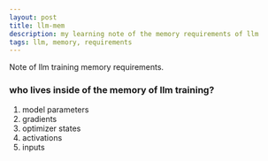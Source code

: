 ```yaml
---
layout: post
title: llm-mem
description: my learning note of the memory requirements of llm
tags: llm, memory, requirements
---
```


Note of llm training memory requirements.


### who lives inside of the memory of llm training?

1. model parameters
2. gradients
3. optimizer states
4. activations
6. inputs



